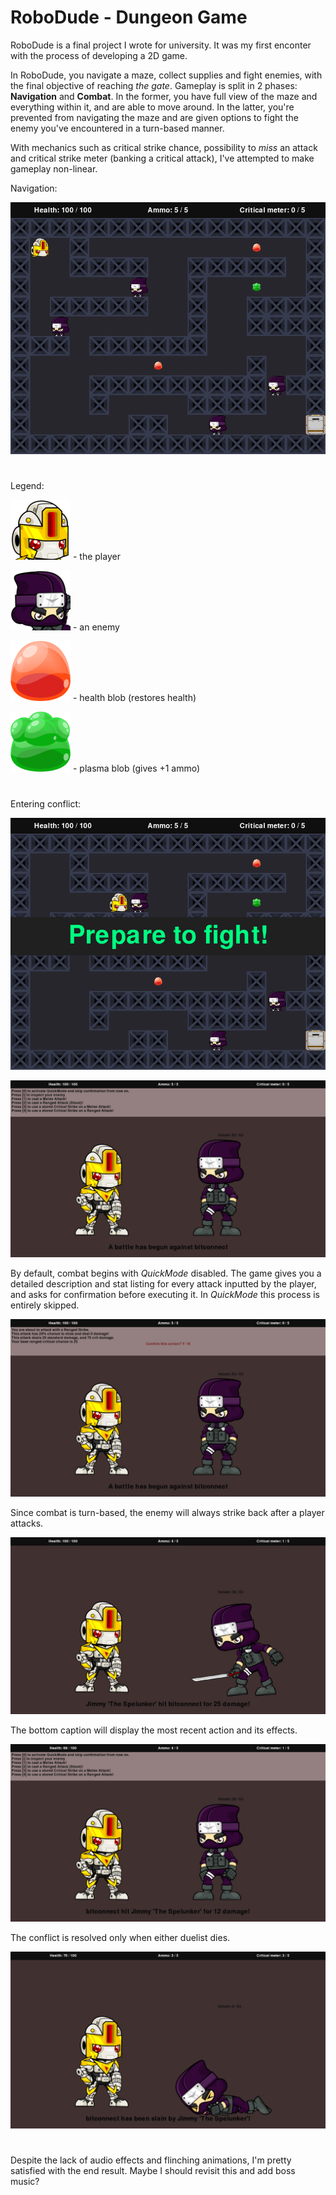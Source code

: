# RoboDude - Dungeon Game

RoboDude is a final project I wrote for university. It was my first enconter with the process of developing a 2D game.

In RoboDude, you navigate a maze, collect supplies and fight enemies, with the final objective of reaching *the gate*. Gameplay is split in 2 phases: **Navigation** and **Combat**. In the former, you have full view of the maze and everything within it, and are able to move around. In the latter, you're prevented from navigating the maze and are given options to fight the enemy you've encountered in a turn-based manner.

With mechanics such as critical strike chance, possibility to *miss* an attack and critical strike meter (banking a critical attack), I've attempted to make gameplay non-linear.

Navigation:

![maze](./media/readme%20imgs/maze.png)

#

Legend:

![player](./media/readme%20imgs/player.png) - the player

![enemy](./media/readme%20imgs/ninja.png) - an enemy

![health blob](./media/readme%20imgs/health.png) - health blob (restores health)

![plasma blob](./media/readme%20imgs/plasma.png) - plasma blob (gives +1 ammo)

#

Entering conflict:

![battle](./media/readme%20imgs/prepare.png)

![battle](./media/readme%20imgs/battle.png)

By default, combat begins with *QuickMode* disabled. The game gives you a detailed description and stat listing for every attack inputted by the player, and asks for confirmation before executing it. In *QuickMode* this process is entirely skipped.

![confirm](./media/readme%20imgs/confirm.png)

Since combat is turn-based, the enemy will always strike back after a player attacks.

![enemy attack](./media/readme%20imgs/enemy_attack.png)

The bottom caption will display the most recent action and its effects.

![mid fight](./media/readme%20imgs/progression.png)

The conflict is resolved only when either duelist dies.

![mid fight](./media/readme%20imgs/victory.png)

#

Despite the lack of audio effects and flinching animations, I'm pretty satisfied with the end result. Maybe I should revisit this and add boss music?
